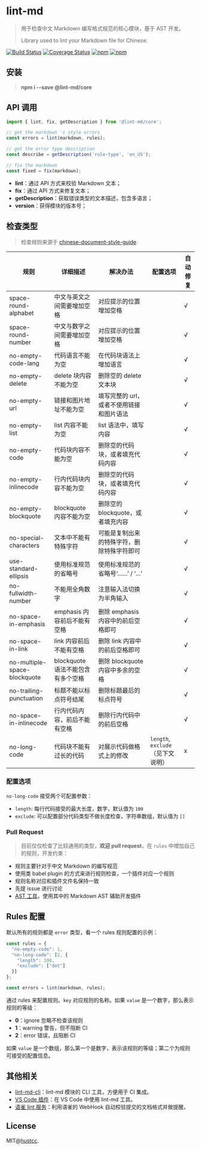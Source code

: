 # lint-md

> 用于检查中文 Markdown 编写格式规范的核心模块，基于 AST 开发。
> 
> Library used to lint your Markdown file for Chinese.

[![Build Status](https://travis-ci.org/hustcc/lint-md.svg?branch=master)](https://travis-ci.org/hustcc/lint-md)
[![Coverage Status](https://coveralls.io/repos/github/hustcc/lint-md/badge.svg?branch=master)](https://coveralls.io/github/hustcc/lint-md)
[![npm](https://img.shields.io/npm/v/lint-md.svg)](https://www.npmjs.com/package/lint-md)
[![npm](https://img.shields.io/npm/dm/lint-md.svg)](https://www.npmjs.com/package/lint-md)

## 安装

> **npm i --save @lint-md/core**

## API 调用

```js
import { lint, fix, getDescription } from '@lint-md/core';

// get the markdown 's style errors
const errors = lint(markdown, rules);

// get the error type description
const describe = getDescription('rule-type', 'en_US');

// fix the markdown
const fixed = fix(markdown);
```

- **lint**：通过 API 方式来校验 Markdown 文本；
- **fix**：通过 API 方式来修复文本；
- **getDescription**：获取错误类型的文本描述，包含多语言；
- **version**：获得模块的版本号；

## 检查类型

> 检查规则来源于 [chinese-document-style-guide](https://github.com/ruanyf/document-style-guide).

| 规则 | 详细描述 | 解决办法 | 配置选项 | 自动修复 |
| ------ | ------ | ------ | ----- | ----- |
| space-round-alphabet | 中文与英文之间需要增加空格 | 对应提示的位置增加空格 | | √ |
| space-round-number | 中文与数字之间需要增加空格 | 对应提示的位置增加空格 | | √ |
| no-empty-code-lang | 代码语言不能为空 | 在代码块语法上增加语言 | | √ |
| no-empty-delete | delete 块内容不能为空 | 删除空的 delete 文本块 | | √ |
| no-empty-url | 链接和图片地址不能为空 | 填写完整的 url，或者不使用链接和图片语法 | | √ |
| no-empty-list | list 内容不能为空 | list 语法中，填写内容 | | √ |
| no-empty-code | 代码块内容不能为空 | 删除空的代码块，或者填充代码内容 | | √ |
| no-empty-inlinecode | 行内代码块内容不能为空 | 删除空的代码块，或者填充代码内容 | | √ |
| no-empty-blockquote | blockquote 内容不能为空 | 删除空的 blockquote，或者填充内容 | | √ |
| no-special-characters | 文本中不能有特殊字符 | 可能是复制出来的特殊字符，删除特殊字符即可 | | √ |
| use-standard-ellipsis | 使用标准规范的省略号 | 使用标准规范的省略号‘……’ / ‘...’ | | √ |
| no-fullwidth-number | 不能用全角数字 | 注意输入法切换为半角输入 | | √ |
| no-space-in-emphasis | emphasis 内容前后不能有空格 | 删除 emphasis 内容中的前后空格即可 | | √ |
| no-space-in-link | link 内容前后不能有空格 | 删除 link 内容中的前后空格即可 | | √ |
| no-multiple-space-blockquote | blockquote 语法不能包含有多个空格 | 删除 blockquote 内容中多余的空格 | | √ |
| no-trailing-punctuation | 标题不能以标点符号结尾 | 删除标题最后的标点符号 | | √ |
| no-space-in-inlinecode | 行内代码内容，前后不能有空格 | 删除行内代码中的前后空格 | | √ |
| no-long-code | 代码块不能有过长的代码 | 对展示代码做格式上的修改 | `length`, `exclude` （见下文说明） | x |

### 配置选项

`no-long-code` 接受两个可配置参数：

+ `length`: 每行代码接受的最大长度，数字，默认值为 `100`
+ `exclude`: 可以配置部分代码类型不做长度检查，字符串数组，默认值为 `[]`

### Pull Request

> 目前仅仅检查了比较通用的类型，**欢迎 pull request**，在 `rules` 中增加自己的规则，开发约束：

- 规则主要针对于中文 Markdown 的编写规范
- 使用类 babel plugin 的方式来进行规则检查，一个插件对应一个规则
- 规则名称对应和插件文件名保持一致
- 先提 issue 进行讨论
- [AST 工具](https://astexplorer.net/)，使用其中的 Markdown AST 辅助开发插件

## Rules 配置

默认所有的规则都是 `error` 类型，看一个 rules 规则配置的示例：

```js
const rules = {
  "no-empty-code": 1,
  "no-long-code": [2, {
    "length": 100,
    "exclude": ["dot"]
  }]
};

const errors = lint(markdown, rules);
```

通过 rules 来配置规则。`key` 对应规则的名称。如果 `value` 是一个数字，那么表示规则的等级：

- **0**：ignore 忽略不检查该规则
- **1**：warning 警告，但不阻断 CI
- **2**：error 错误，且阻断 CI

如果 `value` 是一个数组，那么第一个是数字，表示该规则的等级；第二个为规则可接受的配置信息。

## 其他相关

- [lint-md-cli](https://github.com/lint-md/cli)：lint-md 模块的 CLI 工具，方便用于 CI 集成。
- [VS Code 插件](https://marketplace.visualstudio.com/items?itemName=ZhixiangZhang.mdlint#review-details)：在 VS Code 中使用
  lint-md 工具。
- [语雀 lint 服务](https://github.com/hustcc/yuque-lint)：利用语雀的 WebHook 自动校验提交的文档格式并做提醒。

## License

MIT@[hustcc](https://github.com/hustcc).
